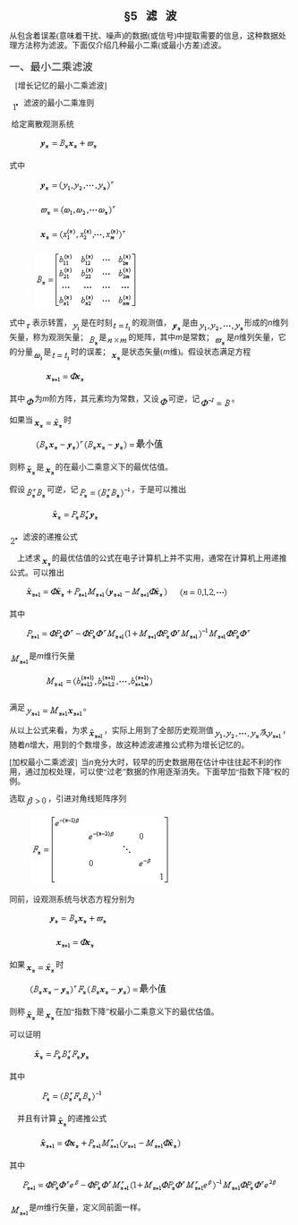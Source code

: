 <div class=Section1>
<p class=MsoNormal align=center style='text-align:center;layout-grid-mode:char'><b><span
lang=EN-US style='font-size:15.0pt'>§</span></b><b><span lang=EN-US
style='font-size:15.0pt'>5</span></b><b><span lang=EN-US style='font-size:15.0pt;
font-family:宋体_GB2312'>&nbsp;&nbsp; </span></b><b><span lang=ZH-CN
style='font-size:15.0pt;font-family:宋体_GB2312'>滤</span></b><b><span lang=EN-US
style='font-size:15.0pt;font-family:宋体_GB2312'>&nbsp;&nbsp; </span></b><b><span
lang=ZH-CN style='font-size:15.0pt;font-family:宋体_GB2312'>波</span></b></p>
<p class=MsoNormal style='line-height:12.0pt;layout-grid-mode:char'><span
lang=ZH-CN style='font-family:宋体_GB2312'>从包含着误差</span><span lang=EN-US
style='font-family:宋体_GB2312'>(</span><span lang=ZH-CN style='font-family:宋体_GB2312'>意味着干扰、噪声</span><span
lang=EN-US style='font-family:宋体_GB2312'>)</span><span lang=ZH-CN
style='font-family:宋体_GB2312'>的数据</span><span lang=EN-US style='font-family:
宋体_GB2312'>(</span><span lang=ZH-CN style='font-family:宋体_GB2312'>或信号</span><span
lang=EN-US style='font-family:宋体_GB2312'>)</span><span lang=ZH-CN
style='font-family:宋体_GB2312'>中提取需要的信息，这种数据处理方法称为滤波。下面仅介绍几种最小二乘</span><span
lang=EN-US style='font-family:宋体_GB2312'>(</span><span lang=ZH-CN
style='font-family:宋体_GB2312'>或最小方差</span><span lang=EN-US style='font-family:
宋体_GB2312'>)</span><span lang=ZH-CN style='font-family:宋体_GB2312'>滤波。</span></p>
<p class=MsoNormal style='layout-grid-mode:char'><span lang=ZH-CN
style='font-size:14.0pt;font-family:宋体_GB2312'>一、最小二乘滤波</span></p>
<p class=MsoNormal style='line-height:12.0pt;layout-grid-mode:char'><span
lang=EN-US style='font-family:宋体_GB2312'>&nbsp;&nbsp; [</span><span lang=ZH-CN
style='font-family:宋体_GB2312'>增长记忆的最小二乘滤波</span><span lang=EN-US
style='font-family:宋体_GB2312'>]</span></p>
<p class=MsoNormal style='line-height:12.0pt;layout-grid-mode:char'><span
lang=EN-US style='font-family:宋体_GB2312'>&nbsp;<sub><img width=15 height=20
src="res/17e9d95da129bdd93c34fb6cc6aaaa52_5902_files/image002.gif"
u1:shapes="_x0000_i1025" align=absmiddle></sub>&nbsp; </span><span lang=ZH-CN
style='font-family:宋体_GB2312'>滤波的最小二乘准则</span></p>
<p class=MsoNormal style='line-height:12.0pt;layout-grid-mode:char'><span
lang=EN-US style='font-family:宋体_GB2312'>&nbsp;</span><span lang=ZH-CN
style='font-family:宋体_GB2312'>给定离散观测系统</span></p>
<p class=MsoNormal style='line-height:12.0pt;layout-grid-mode:char'><span
lang=EN-US style='font-family:宋体_GB2312'>&nbsp;&nbsp;&nbsp;&nbsp; &nbsp;&nbsp;&nbsp;&nbsp;&nbsp;&nbsp;&nbsp;&nbsp;&nbsp;&nbsp;<sub><img
width=105 height=24
src="res/17e9d95da129bdd93c34fb6cc6aaaa52_5902_files/image004.gif"
u1:shapes="_x0000_i1026"></sub></span></p>
<p class=MsoNormal style='line-height:12.0pt;layout-grid-mode:char'><span
lang=ZH-CN style='font-family:宋体_GB2312'>式中</span></p>
<p class=MsoNormal style='line-height:12.0pt;layout-grid-mode:char'><span
lang=EN-US style='font-family:宋体_GB2312'>&nbsp;&nbsp;&nbsp;&nbsp;&nbsp;&nbsp;&nbsp;&nbsp;&nbsp;&nbsp;&nbsp;&nbsp;&nbsp;&nbsp;
<sub><img width=136 height=25
src="res/17e9d95da129bdd93c34fb6cc6aaaa52_5902_files/image006.gif"
u1:shapes="_x0000_i1027"></sub></span></p>
<p class=MsoNormal style='line-height:12.0pt;layout-grid-mode:char'><span
lang=EN-US style='font-family:宋体_GB2312'>&nbsp;&nbsp;&nbsp;&nbsp;&nbsp;&nbsp;&nbsp;&nbsp;&nbsp;&nbsp;&nbsp;&nbsp;&nbsp;&nbsp;
<sub><img width=139 height=25
src="res/17e9d95da129bdd93c34fb6cc6aaaa52_5902_files/image008.gif"
u1:shapes="_x0000_i1028"></sub></span></p>
<p class=MsoNormal style='line-height:12.0pt;layout-grid-mode:char'><span
lang=EN-US style='font-family:宋体_GB2312'>&nbsp;&nbsp;&nbsp;&nbsp;&nbsp;&nbsp;&nbsp;&nbsp;&nbsp;&nbsp;&nbsp;&nbsp;&nbsp;&nbsp;
<sub><img width=157 height=25
src="res/17e9d95da129bdd93c34fb6cc6aaaa52_5902_files/image010.gif"
u1:shapes="_x0000_i1037"></sub></span></p>
<p class=MsoNormal style='line-height:12.0pt;layout-grid-mode:char'><span
lang=EN-US style='font-family:宋体_GB2312'>&nbsp;&nbsp;&nbsp;&nbsp;&nbsp;&nbsp;&nbsp;&nbsp;&nbsp;&nbsp;&nbsp;&nbsp;
<sub><img width=183 height=99
src="res/17e9d95da129bdd93c34fb6cc6aaaa52_5902_files/image012.gif"
u1:shapes="_x0000_i1038"></sub></span></p>
<p class=MsoNormal style='line-height:12.0pt;layout-grid-mode:char'><span
lang=ZH-CN style='font-family:宋体_GB2312'>式中</span><sub><span lang=EN-US
style='font-family:宋体_GB2312'><img width=13 height=15
src="res/17e9d95da129bdd93c34fb6cc6aaaa52_5902_files/image014.gif"
u1:shapes="_x0000_i1039" align=absmiddle></span></sub><span lang=ZH-CN
style='font-family:宋体_GB2312'>表示转置，</span><sub><span lang=EN-US
style='font-family:宋体_GB2312'><img width=17 height=24
src="res/17e9d95da129bdd93c34fb6cc6aaaa52_5902_files/image016.gif"
u1:shapes="_x0000_i1040" align=absmiddle></span></sub><span lang=ZH-CN
style='font-family:宋体_GB2312'>是在时刻</span><sub><span lang=EN-US
style='font-family:宋体_GB2312'><img width=35 height=24
src="res/17e9d95da129bdd93c34fb6cc6aaaa52_5902_files/image018.gif"
u1:shapes="_x0000_i1041" align=absmiddle></span></sub><span lang=ZH-CN
style='font-family:宋体_GB2312'>的观测值，</span><sub><span lang=EN-US
style='font-family:宋体_GB2312'><img width=20 height=24
src="res/17e9d95da129bdd93c34fb6cc6aaaa52_5902_files/image020.gif"
u1:shapes="_x0000_i1042" align=absmiddle></span></sub><span lang=ZH-CN
style='font-family:宋体_GB2312'>是由</span><sub><span lang=EN-US style='font-family:
宋体_GB2312'><img width=83 height=24
src="res/17e9d95da129bdd93c34fb6cc6aaaa52_5902_files/image022.gif"
u1:shapes="_x0000_i1043" align=absmiddle></span></sub><span lang=ZH-CN
style='font-family:宋体_GB2312'>形成的</span><i><span lang=EN-US>n</span></i><span
lang=ZH-CN style='font-family:宋体_GB2312'>维列矢量，称为观测矢量；</span><sub><span
lang=EN-US style='font-family:宋体_GB2312'><img width=20 height=24
src="res/17e9d95da129bdd93c34fb6cc6aaaa52_5902_files/image024.gif"
u1:shapes="_x0000_i1044" align=absmiddle></span></sub><span lang=ZH-CN
style='font-family:宋体_GB2312'>是</span><sub><span lang=EN-US style='font-family:
宋体_GB2312'><img width=39 height=15
src="res/17e9d95da129bdd93c34fb6cc6aaaa52_5902_files/image026.gif"
u1:shapes="_x0000_i1045" align=absmiddle></span></sub><span lang=ZH-CN
style='font-family:宋体_GB2312'>的矩阵，其中</span><i><span lang=EN-US>m</span></i><span
lang=ZH-CN style='font-family:宋体_GB2312'>是常数；</span><sub><span lang=EN-US
style='font-family:宋体_GB2312'><img width=23 height=24
src="res/17e9d95da129bdd93c34fb6cc6aaaa52_5902_files/image028.gif"
u1:shapes="_x0000_i1046" align=absmiddle></span></sub><span lang=ZH-CN
style='font-family:宋体_GB2312'>是</span><i><span lang=EN-US>n</span></i><span
lang=ZH-CN style='font-family:宋体_GB2312'>维列矢量，它的分量</span><sub><span lang=EN-US
style='font-family:宋体_GB2312'><img width=19 height=24
src="res/17e9d95da129bdd93c34fb6cc6aaaa52_5902_files/image030.gif"
u1:shapes="_x0000_i1047" align=absmiddle></span></sub><span lang=ZH-CN
style='font-family:宋体_GB2312'>是</span><sub><span lang=EN-US style='font-family:
宋体_GB2312'><img width=35 height=24
src="res/17e9d95da129bdd93c34fb6cc6aaaa52_5902_files/image032.gif"
u1:shapes="_x0000_i1048" align=absmiddle></span></sub><span lang=ZH-CN
style='font-family:宋体_GB2312'>时的误差；</span><sub><span lang=EN-US
style='font-family:宋体_GB2312'><img width=20 height=24
src="res/17e9d95da129bdd93c34fb6cc6aaaa52_5902_files/image034.gif"
u1:shapes="_x0000_i1049" align=absmiddle></span></sub><span lang=ZH-CN
style='font-family:宋体_GB2312'>是状态矢量</span><span lang=EN-US style='font-family:
宋体_GB2312'>(</span><i><span lang=EN-US>m</span></i><span lang=ZH-CN
style='font-family:宋体_GB2312'>维</span><span lang=EN-US style='font-family:宋体_GB2312'>)</span><span
lang=ZH-CN style='font-family:宋体_GB2312'>。假设状态满足方程</span></p>
<p class=MsoNormal style='line-height:12.0pt;layout-grid-mode:char'><span
lang=EN-US style='font-family:宋体_GB2312'>&nbsp;&nbsp;&nbsp;&nbsp;&nbsp;&nbsp;&nbsp;&nbsp;&nbsp;&nbsp;&nbsp;&nbsp;&nbsp;&nbsp;&nbsp;&nbsp;&nbsp;
<sub><img width=73 height=24
src="res/17e9d95da129bdd93c34fb6cc6aaaa52_5902_files/image036.gif"
u1:shapes="_x0000_i1050"></sub></span></p>
<p class=MsoNormal style='line-height:12.0pt;layout-grid-mode:char'><span
lang=ZH-CN style='font-family:宋体_GB2312'>其中</span><sub><span lang=EN-US
style='font-family:宋体_GB2312'><img width=17 height=16
src="res/17e9d95da129bdd93c34fb6cc6aaaa52_5902_files/image038.gif"
u1:shapes="_x0000_i1051" align=absmiddle></span></sub><span lang=ZH-CN
style='font-family:宋体_GB2312'>为</span><i><span lang=EN-US>m</span></i><span
lang=ZH-CN style='font-family:宋体_GB2312'>阶方阵，其元素均为常数，又设</span><sub><span
lang=EN-US style='font-family:宋体_GB2312'><img width=17 height=16
src="res/17e9d95da129bdd93c34fb6cc6aaaa52_5902_files/image039.gif"
u1:shapes="_x0000_i1052" align=absmiddle></span></sub><span lang=ZH-CN
style='font-family:宋体_GB2312'>可逆，记</span><sub><span lang=EN-US
style='font-family:宋体_GB2312'><img width=57 height=20
src="res/17e9d95da129bdd93c34fb6cc6aaaa52_5902_files/image041.gif"
u1:shapes="_x0000_i1053" align=absmiddle></span></sub><span lang=ZH-CN
style='font-family:宋体_GB2312'>。</span></p>
<p class=MsoNormal style='line-height:12.0pt;layout-grid-mode:char'><span
lang=ZH-CN style='font-family:宋体_GB2312'>如果当</span><sub><span lang=EN-US
style='font-family:宋体_GB2312'><img width=55 height=24
src="res/17e9d95da129bdd93c34fb6cc6aaaa52_5902_files/image043.gif"
u1:shapes="_x0000_i1054" align=absmiddle></span></sub><span lang=ZH-CN
style='font-family:宋体_GB2312'>时</span></p>
<p class=MsoNormal style='line-height:12.0pt;layout-grid-mode:char'><span
lang=EN-US style='font-family:宋体_GB2312'>&nbsp;&nbsp;&nbsp;&nbsp;&nbsp;&nbsp;&nbsp;&nbsp;&nbsp;&nbsp;&nbsp;&nbsp;
<sub><img width=232 height=25
src="res/17e9d95da129bdd93c34fb6cc6aaaa52_5902_files/image045.gif"
u1:shapes="_x0000_i1055"></sub></span></p>
<p class=MsoNormal style='line-height:12.0pt;layout-grid-mode:char'><span
lang=ZH-CN style='font-family:宋体_GB2312'>则称</span><sub><span lang=EN-US
style='font-family:宋体_GB2312'><img width=20 height=24
src="res/17e9d95da129bdd93c34fb6cc6aaaa52_5902_files/image047.gif"
u1:shapes="_x0000_i1056" align=absmiddle></span></sub><span lang=ZH-CN
style='font-family:宋体_GB2312'>是</span><sub><span lang=EN-US style='font-family:
宋体_GB2312'><img width=20 height=24
src="res/17e9d95da129bdd93c34fb6cc6aaaa52_5902_files/image049.gif"
u1:shapes="_x0000_i1057" align=absmiddle></span></sub><span lang=ZH-CN
style='font-family:宋体_GB2312'>的在最小二乘意义下的最优估值。</span></p>
<p class=MsoNormal style='line-height:12.0pt;layout-grid-mode:char'><span
lang=ZH-CN style='font-family:宋体_GB2312'>假设</span><sub><span lang=EN-US
style='font-family:宋体_GB2312'><img width=39 height=25
src="res/17e9d95da129bdd93c34fb6cc6aaaa52_5902_files/image051.gif"
u1:shapes="_x0000_i1058" align=absmiddle></span></sub><span lang=ZH-CN
style='font-family:宋体_GB2312'>可逆，记</span><sub><span lang=EN-US
style='font-family:宋体_GB2312'><img width=95 height=25
src="res/17e9d95da129bdd93c34fb6cc6aaaa52_5902_files/image053.gif"
u1:shapes="_x0000_i1059" align=absmiddle></span></sub><span lang=ZH-CN
style='font-family:宋体_GB2312'>，于是可以推出</span></p>
<p class=MsoNormal style='line-height:12.0pt;layout-grid-mode:char'><span
lang=EN-US style='font-family:宋体_GB2312'>&nbsp;&nbsp;&nbsp;&nbsp;&nbsp;&nbsp;&nbsp;&nbsp;&nbsp;&nbsp;&nbsp;&nbsp;&nbsp;&nbsp;&nbsp;&nbsp;&nbsp;&nbsp;&nbsp;&nbsp;
<sub><img width=87 height=25
src="res/17e9d95da129bdd93c34fb6cc6aaaa52_5902_files/image055.gif"
u1:shapes="_x0000_i1060"></sub></span></p>
<p class=MsoNormal style='line-height:12.0pt;layout-grid-mode:char'><sub><span
lang=EN-US style='font-family:宋体_GB2312'><img width=17 height=20
src="res/17e9d95da129bdd93c34fb6cc6aaaa52_5902_files/image057.gif"
u1:shapes="_x0000_i1061" align=absmiddle></span></sub><span lang=EN-US
style='font-family:宋体_GB2312'>&nbsp; </span><span lang=ZH-CN style='font-family:
宋体_GB2312'>滤波的递推公式</span></p>
<p class=MsoNormal style='line-height:12.0pt;layout-grid-mode:char'><span
lang=EN-US style='font-family:宋体_GB2312'>&nbsp;&nbsp;&nbsp; </span><span
lang=ZH-CN style='font-family:宋体_GB2312'>上述求</span><sub><span lang=EN-US
style='font-family:宋体_GB2312'><img width=20 height=24
src="res/17e9d95da129bdd93c34fb6cc6aaaa52_5902_files/image059.gif"
u1:shapes="_x0000_i1062" align=absmiddle></span></sub><span lang=ZH-CN
style='font-family:宋体_GB2312'>的最优估值的公式在电子计算机上并不实用，通常在计算机上用递推公式。可以推出</span></p>
<p class=MsoNormal style='line-height:12.0pt;layout-grid-mode:char'><span
lang=EN-US style='font-family:宋体_GB2312'>&nbsp;&nbsp;&nbsp;&nbsp;&nbsp;&nbsp;&nbsp;
<sub><img width=257 height=24
src="res/17e9d95da129bdd93c34fb6cc6aaaa52_5902_files/image061.gif"
u1:shapes="_x0000_i1063"></sub>&nbsp;&nbsp;&nbsp;&nbsp;&nbsp;<sub><img
width=89 height=21
src="res/17e9d95da129bdd93c34fb6cc6aaaa52_5902_files/image063.gif"
u1:shapes="_x0000_i1064"></sub></span></p>
<p class=MsoNormal style='line-height:12.0pt;layout-grid-mode:char'><span
lang=ZH-CN style='font-family:宋体_GB2312'>其中</span></p>
<p class=MsoNormal style='line-height:12.0pt;layout-grid-mode:char'><span
lang=EN-US style='font-family:宋体_GB2312'>&nbsp;&nbsp;&nbsp;&nbsp;&nbsp;&nbsp;&nbsp;
<sub><img width=405 height=25
src="res/17e9d95da129bdd93c34fb6cc6aaaa52_5902_files/image065.gif"
u1:shapes="_x0000_i1065"></sub></span></p>
<p class=MsoNormal style='line-height:12.0pt;layout-grid-mode:char'><sub><span
lang=EN-US style='font-family:宋体_GB2312'><img width=35 height=24
src="res/17e9d95da129bdd93c34fb6cc6aaaa52_5902_files/image067.gif"
u1:shapes="_x0000_i1066" align=absmiddle></span></sub><span lang=ZH-CN
style='font-family:宋体_GB2312'>是</span><i><span lang=EN-US>m</span></i><span
lang=ZH-CN style='font-family:宋体_GB2312'>维行矢量</span></p>
<p class=MsoNormal style='line-height:200%;layout-grid-mode:char'><span
lang=EN-US style='font-family:宋体_GB2312'>&nbsp;&nbsp;&nbsp;&nbsp;&nbsp;&nbsp;&nbsp;&nbsp;&nbsp;&nbsp;&nbsp;&nbsp;&nbsp;&nbsp;&nbsp;&nbsp;&nbsp;
<sub><img width=197 height=27
src="res/17e9d95da129bdd93c34fb6cc6aaaa52_5902_files/image069.gif"
u1:shapes="_x0000_i1067"></sub></span></p>
<p class=MsoNormal style='line-height:12.0pt;layout-grid-mode:char'><span
lang=ZH-CN style='font-family:宋体_GB2312'>满足</span><sub><span lang=EN-US
style='font-family:宋体_GB2312'><img width=104 height=25
src="res/17e9d95da129bdd93c34fb6cc6aaaa52_5902_files/image071.gif"
u1:shapes="_x0000_i1068" align=absmiddle></span></sub><span lang=ZH-CN
style='font-family:宋体_GB2312'>。</span></p>
<p class=MsoNormal style='line-height:12.0pt;layout-grid-mode:char'><span
lang=ZH-CN style='font-family:宋体_GB2312'>从以上公式来看，为求</span><sub><span
lang=EN-US style='font-family:宋体_GB2312'><img width=29 height=24
src="res/17e9d95da129bdd93c34fb6cc6aaaa52_5902_files/image073.gif"
u1:shapes="_x0000_i1069" align=absmiddle></span></sub><span lang=ZH-CN
style='font-family:宋体_GB2312'>，实际上用到了全部历史观测值</span><sub><span lang=EN-US
style='font-family:宋体_GB2312'><img width=123 height=24
src="res/17e9d95da129bdd93c34fb6cc6aaaa52_5902_files/image075.gif"
u1:shapes="_x0000_i1070" align=absmiddle></span></sub><span lang=ZH-CN
style='font-family:宋体_GB2312'>，随着</span><i><span lang=EN-US>n</span></i><span
lang=ZH-CN style='font-family:宋体_GB2312'>增大，用到的个数增多，故这种滤波递推公式称为增长记忆的。</span></p>
<p class=MsoNormal style='line-height:12.0pt;layout-grid-mode:char'><span
lang=EN-US style='font-family:宋体_GB2312'>[</span><span lang=ZH-CN
style='font-family:宋体_GB2312'>加权最小二乘滤波</span><span lang=EN-US style='font-family:
宋体_GB2312'>]&nbsp; </span><span lang=ZH-CN style='font-family:宋体_GB2312'>当</span><i><span
lang=EN-US>n</span></i><span lang=ZH-CN style='font-family:宋体_GB2312'>充分大时，较早的历史数据用在估计中往往起不利的作用，通过加权处理，可以使“过老”数据的作用逐渐消失。下面举加“指数下降”权的例。</span></p>
<p class=MsoNormal style='line-height:12.0pt;layout-grid-mode:char'><span
lang=ZH-CN style='font-family:宋体_GB2312'>选取</span><sub><span lang=EN-US
style='font-family:宋体_GB2312'><img width=41 height=21
src="res/17e9d95da129bdd93c34fb6cc6aaaa52_5902_files/image077.gif"
u1:shapes="_x0000_i1071" align=absmiddle></span></sub><span lang=ZH-CN
style='font-family:宋体_GB2312'>，引进对角线矩阵序列</span></p>
<p class=MsoNormal style='line-height:12.0pt;layout-grid-mode:char'><span
lang=EN-US style='font-family:宋体_GB2312'>&nbsp;&nbsp;&nbsp; &nbsp;&nbsp;&nbsp;&nbsp;&nbsp;&nbsp;&nbsp;<sub><img
width=247 height=123
src="res/17e9d95da129bdd93c34fb6cc6aaaa52_5902_files/image079.gif"
u1:shapes="_x0000_i1072"></sub></span></p>
<p class=MsoNormal style='line-height:12.0pt;layout-grid-mode:char'><span
lang=ZH-CN style='font-family:宋体_GB2312'>同前，设观测系统与状态方程分别为</span></p>
<p class=MsoNormal style='line-height:12.0pt;layout-grid-mode:char'><span
lang=EN-US style='font-family:宋体_GB2312'>&nbsp;&nbsp;&nbsp;&nbsp;&nbsp;&nbsp;&nbsp;&nbsp;&nbsp;&nbsp;&nbsp;&nbsp;&nbsp;&nbsp;&nbsp;&nbsp;&nbsp;&nbsp;&nbsp;
<sub><img width=105 height=24
src="res/17e9d95da129bdd93c34fb6cc6aaaa52_5902_files/image081.gif"
u1:shapes="_x0000_i1073"></sub></span></p>
<p class=MsoNormal style='line-height:12.0pt;layout-grid-mode:char'><span
lang=EN-US style='font-family:宋体_GB2312'>&nbsp;&nbsp;&nbsp;&nbsp;&nbsp;&nbsp;&nbsp;&nbsp;&nbsp;&nbsp;&nbsp;&nbsp;&nbsp;&nbsp;&nbsp;&nbsp;&nbsp;&nbsp;&nbsp;&nbsp;&nbsp;&nbsp;
<sub><img width=73 height=24
src="res/17e9d95da129bdd93c34fb6cc6aaaa52_5902_files/image083.gif"
u1:shapes="_x0000_i1074"></sub></span></p>
<p class=MsoNormal style='line-height:12.0pt;layout-grid-mode:char'><span
lang=ZH-CN style='font-family:宋体_GB2312'>如果</span><sub><span lang=EN-US
style='font-family:宋体_GB2312'><img width=55 height=24
src="res/17e9d95da129bdd93c34fb6cc6aaaa52_5902_files/image085.gif"
u1:shapes="_x0000_i1075" align=absmiddle></span></sub><span lang=ZH-CN
style='font-family:宋体_GB2312'>时</span></p>
<p class=MsoNormal style='line-height:12.0pt;layout-grid-mode:char'><span
lang=EN-US style='font-family:宋体_GB2312'>&nbsp;&nbsp;&nbsp;&nbsp;&nbsp;&nbsp;&nbsp;&nbsp;&nbsp;
<sub><img width=249 height=25
src="res/17e9d95da129bdd93c34fb6cc6aaaa52_5902_files/image087.gif"
u1:shapes="_x0000_i1076"></sub></span></p>
<p class=MsoNormal style='line-height:12.0pt;layout-grid-mode:char'><span
lang=ZH-CN style='font-family:宋体_GB2312'>则称</span><sub><span lang=EN-US
style='font-family:宋体_GB2312'><img width=20 height=24
src="res/17e9d95da129bdd93c34fb6cc6aaaa52_5902_files/image089.gif"
u1:shapes="_x0000_i1077" align=absmiddle></span></sub><span lang=ZH-CN
style='font-family:宋体_GB2312'>是</span><sub><span lang=EN-US style='font-family:
宋体_GB2312'><img width=20 height=24
src="res/17e9d95da129bdd93c34fb6cc6aaaa52_5902_files/image091.gif"
u1:shapes="_x0000_i1078" align=absmiddle></span></sub><span lang=ZH-CN
style='font-family:宋体_GB2312'>在加“指数下降”权最小二乘意义下的最优估值。</span></p>
<p class=MsoNormal style='line-height:12.0pt;layout-grid-mode:char'><span
lang=ZH-CN style='font-family:宋体_GB2312'>可以证明</span></p>
<p class=MsoNormal style='line-height:12.0pt;layout-grid-mode:char'><span
lang=EN-US style='font-family:宋体_GB2312'>&nbsp;&nbsp;&nbsp;&nbsp;&nbsp;&nbsp;&nbsp;&nbsp;&nbsp;&nbsp;&nbsp;
<sub><img width=103 height=25
src="res/17e9d95da129bdd93c34fb6cc6aaaa52_5902_files/image093.gif"
u1:shapes="_x0000_i1079"></sub></span></p>
<p class=MsoNormal style='line-height:12.0pt;layout-grid-mode:char'><span
lang=ZH-CN style='font-family:宋体_GB2312'>其中</span></p>
<p class=MsoNormal style='line-height:12.0pt;layout-grid-mode:char'><span
lang=EN-US style='font-family:宋体_GB2312'>&nbsp;&nbsp;&nbsp;&nbsp;&nbsp;&nbsp;&nbsp;&nbsp;&nbsp;&nbsp;&nbsp;&nbsp;&nbsp;&nbsp;&nbsp;
<sub><img width=111 height=25
src="res/17e9d95da129bdd93c34fb6cc6aaaa52_5902_files/image095.gif"
u1:shapes="_x0000_i1080"></sub></span></p>
<p class=MsoNormal style='line-height:12.0pt;layout-grid-mode:char'><span
lang=EN-US style='font-family:宋体_GB2312'>&nbsp;&nbsp;&nbsp; </span><span
lang=ZH-CN style='font-family:宋体_GB2312'>并且有计算</span><sub><span lang=EN-US
style='font-family:宋体_GB2312'><img width=20 height=24
src="res/17e9d95da129bdd93c34fb6cc6aaaa52_5902_files/image097.gif"
u1:shapes="_x0000_i1081" align=absmiddle></span></sub><span lang=ZH-CN
style='font-family:宋体_GB2312'>的递推公式</span></p>
<p class=MsoNormal style='line-height:12.0pt;layout-grid-mode:char'><span
lang=EN-US style='font-family:宋体_GB2312'>&nbsp;&nbsp;&nbsp;&nbsp;&nbsp;&nbsp;&nbsp;&nbsp;&nbsp;&nbsp;&nbsp;&nbsp;&nbsp;&nbsp;
<sub><img width=256 height=25
src="res/17e9d95da129bdd93c34fb6cc6aaaa52_5902_files/image099.gif"
u1:shapes="_x0000_i1082"></sub></span></p>
<p class=MsoNormal style='line-height:12.0pt;layout-grid-mode:char'><span
lang=ZH-CN style='font-family:宋体_GB2312'>其中</span></p>
<p class=MsoNormal style='line-height:12.0pt;layout-grid-mode:char'><span
lang=EN-US style='font-family:宋体_GB2312'>&nbsp;&nbsp;&nbsp;&nbsp;&nbsp; <sub><img
width=459 height=25
src="res/17e9d95da129bdd93c34fb6cc6aaaa52_5902_files/image101.gif"
u1:shapes="_x0000_i1083"></sub></span></p>
<p class=MsoNormal style='line-height:12.0pt;layout-grid-mode:char'><sub><span
lang=EN-US style='font-family:宋体_GB2312'><img width=35 height=24
src="res/17e9d95da129bdd93c34fb6cc6aaaa52_5902_files/image103.gif"
u1:shapes="_x0000_i1084" align=absmiddle></span></sub><span lang=ZH-CN
style='font-family:宋体_GB2312'>是</span><i><span lang=EN-US>m</span></i><span
lang=ZH-CN style='font-family:宋体_GB2312'>维行矢量，定义同前面一样。</span></p>
</div>